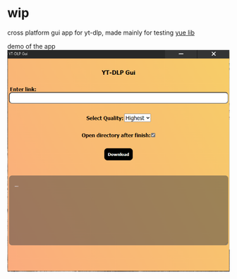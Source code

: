 # wip
cross platform gui app for yt-dlp, made mainly for testing [yue lib](https://github.com/yue/yue)

demo of the app
![preview](pic.png)
